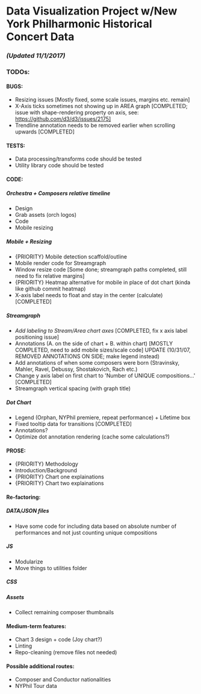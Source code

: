 # Data Visualization Project w/New York Philharmonic Historical Concert Data

### _(Updated 11/1/2017)_

### TODOs: 

#### BUGS: 
* Resizing issues [Mostly fixed, some scale issues, margins etc. remain]
* X-Axis ticks sometimes not showing up in AREA graph [COMPLETED; issue with shape-rendering property on axis, see: https://github.com/d3/d3/issues/2175]
* Trendline annotation needs to be removed earlier when scrolling upwards [COMPLETED]

#### TESTS: 
* Data processing/transforms code should be tested 
* Utility library code should be tested 

#### CODE: 

##### Orchestra + Composers relative timeline
* Design
* Grab assets (orch logos)
* Code
* Mobile resizing

##### Mobile + Resizing
* {PRIORITY} Mobile detection scaffold/outline
* Mobile render code for Streamgraph
* Window resize code [Some done; streamgraph paths completed, still need to fix relative margins]
* {PRIORITY} Heatmap alternative for mobile in place of dot chart (kinda like github commit heatmap)
* X-axis label needs to float and stay in the center (calculate) [COMPLETED]

##### Streamgraph
* *Add labeling to Stream/Area chart axes* [COMPLETED, fix x axis label positioning issue]
* Annotations (A. on the side of chart + B. within chart) [MOSTLY COMPLETED, need to add mobile sizes/scale code] UPDATE (10/31/07, REMOVED ANNOTATIONS ON SIDE; make legend instead) 
* Add annotations of when some composers were born (Stravinsky, Mahler, Ravel, Debussy, Shostakovich, Rach etc.)
* Change y axis label on first chart to 'Number of UNIQUE compositions...' [COMPLETED]
* Streamgraph vertical spacing (with graph title)

##### Dot Chart 
* Legend (Orphan, NYPhil premiere, repeat performance) + Lifetime box
* Fixed tooltip data for transitions [COMPLETED]
* Annotations? 
* Optimize dot annotation rendering (cache some calculations?)

#### PROSE: 
* {PRIORITY} Methodology
* Introduction/Background
* {PRIORITY} Chart one explainations 
* {PRIORITY} Chart two explainations

#### Re-factoring: 

##### DATA/JSON files 
* Have some code for including data based on absolute number of performances and not just counting unique compositions

##### JS
* Modularize 
* Move things to utilities folder 

##### CSS

##### Assets 
* Collect remaining composer thumbnails 

#### Medium-term features: 
* Chart 3 design + code (Joy chart?)
* Linting
* Repo-cleaning (remove files not needed)

#### Possible additional routes: 

* Composer and Conductor nationalities
* NYPhil Tour data 